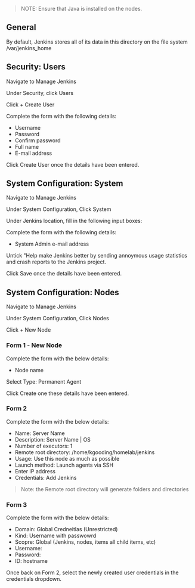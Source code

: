 > NOTE: Ensure that Java is installed on the nodes.

## General

By default, Jenkins stores all of its data in this directory on the file system /var/jenkins_home

## Security: Users

Navigate to Manage Jenkins

Under Security, click Users

Click + Create User

Complete the form with the following details:

- Username
- Password
- Confirm password
- Full name
- E-mail address

Click Create User once the details have been entered.

## System Configuration: System

Navigate to Manage Jenkins

Under System Configuration, Click System

Under Jenkins location, fill in the following input boxes:

Complete the form with the following details:

- System Admin e-mail address

Untick "Help make Jenkins better by sending annoymous usage statistics and crash reports to the Jenkins project.

Click Save once the details have been entered.

## System Configuration: Nodes

Navigate to Manage Jenkins

Under System Configuration, Click Nodes

Click + New Node

### Form 1 - New Node

Complete the form with the below details:

- Node name

Select Type: Permanent Agent

Click Create one these details have been entered.

### Form 2

Complete the form with the below details:

- Name: Server Name
- Description: Server Name | OS
- Number of executors: 1
- Remote root directory: /home/kgooding/homelab/jenkins
- Usage: Use this node as much as possible
- Launch method: Launch agents via SSH
- Enter IP address
- Credentials: Add Jenkins

> Note: the Remote root directory will generate folders and directories

### Form 3

Complete the form with the below details:

- Domain: Global Credneitlas (Unrestricted)
- Kind: Username with passwowrd
- Scopre: Global (Jenkins, nodes, items all child items, etc)
- Username: 
- Password: 
- ID: hostname

Once back on Form 2, select the newly created user credentials in the credentials dropdown.

